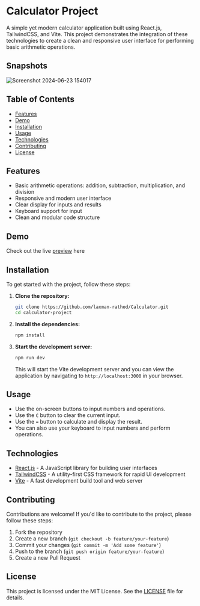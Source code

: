 # Calculator Project

A simple yet modern calculator application built using React.js, TailwindCSS, and Vite. This project demonstrates the integration of these technologies to create a clean and responsive user interface for performing basic arithmetic operations.

## Snapshots
![Screenshot 2024-06-23 154017](https://github.com/laxman-rathod/Calculator/assets/131651450/79f8326a-a3b1-4a98-9ad6-9356d25a81b3)

## Table of Contents

- [Features](#features)
- [Demo](#demo)
- [Installation](#installation)
- [Usage](#usage)
- [Technologies](#technologies)
- [Contributing](#contributing)
- [License](#license)

## Features

- Basic arithmetic operations: addition, subtraction, multiplication, and division
- Responsive and modern user interface
- Clear display for inputs and results
- Keyboard support for input
- Clean and modular code structure

## Demo
Check out the live [preview](calculator-seven-smoky.vercel.app) here

## Installation


To get started with the project, follow these steps:

1. **Clone the repository:**

    ```sh
    git clone https://github.com/laxman-rathod/Calculator.git
    cd calculator-project
    ```

2. **Install the dependencies:**

    ```sh
    npm install
    ```

3. **Start the development server:**

    ```sh
    npm run dev
    ```

    This will start the Vite development server and you can view the application by navigating to `http://localhost:3000` in your browser.

## Usage

- Use the on-screen buttons to input numbers and operations.
- Use the `C` button to clear the current input.
- Use the `=` button to calculate and display the result.
- You can also use your keyboard to input numbers and perform operations.

## Technologies

- [React.js](https://reactjs.org/) - A JavaScript library for building user interfaces
- [TailwindCSS](https://tailwindcss.com/) - A utility-first CSS framework for rapid UI development
- [Vite](https://vitejs.dev/) - A fast development build tool and web server

## Contributing

Contributions are welcome! If you'd like to contribute to the project, please follow these steps:

1. Fork the repository
2. Create a new branch (`git checkout -b feature/your-feature`)
3. Commit your changes (`git commit -m 'Add some feature'`)
4. Push to the branch (`git push origin feature/your-feature`)
5. Create a new Pull Request

## License

This project is licensed under the MIT License. See the [LICENSE](LICENSE) file for details.
